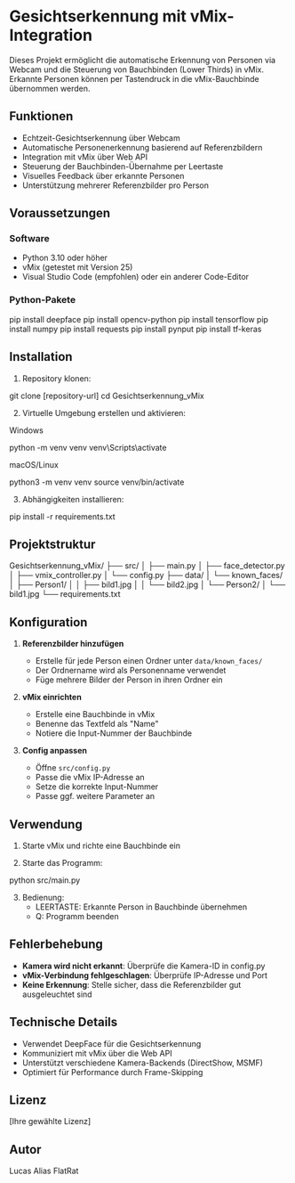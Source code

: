 # Gesichtserkennung mit vMix-Integration

Dieses Projekt ermöglicht die automatische Erkennung von Personen via Webcam und die Steuerung von Bauchbinden (Lower Thirds) in vMix. Erkannte Personen können per Tastendruck in die vMix-Bauchbinde übernommen werden.

## Funktionen

- Echtzeit-Gesichtserkennung über Webcam
- Automatische Personenerkennung basierend auf Referenzbildern
- Integration mit vMix über Web API
- Steuerung der Bauchbinden-Übernahme per Leertaste
- Visuelles Feedback über erkannte Personen
- Unterstützung mehrerer Referenzbilder pro Person

## Voraussetzungen

### Software
- Python 3.10 oder höher
- vMix (getestet mit Version 25)
- Visual Studio Code (empfohlen) oder ein anderer Code-Editor

### Python-Pakete

pip install deepface
pip install opencv-python
pip install tensorflow
pip install numpy
pip install requests
pip install pynput
pip install tf-keras


## Installation

1. Repository klonen:

git clone [repository-url]
cd Gesichtserkennung_vMix

2. Virtuelle Umgebung erstellen und aktivieren:

Windows

python -m venv venv
venv\Scripts\activate

macOS/Linux

python3 -m venv venv
source venv/bin/activate

3. Abhängigkeiten installieren:

pip install -r requirements.txt

## Projektstruktur

Gesichtserkennung_vMix/
├── src/
│ ├── main.py
│ ├── face_detector.py
│ ├── vmix_controller.py
│ └── config.py
├── data/
│ └── known_faces/
│ ├── Person1/
│ │ ├── bild1.jpg
│ │ └── bild2.jpg
│ └── Person2/
│ └── bild1.jpg
└── requirements.txt


## Konfiguration

1. **Referenzbilder hinzufügen**
   - Erstelle für jede Person einen Ordner unter `data/known_faces/`
   - Der Ordnername wird als Personenname verwendet
   - Füge mehrere Bilder der Person in ihren Ordner ein

2. **vMix einrichten**
   - Erstelle eine Bauchbinde in vMix
   - Benenne das Textfeld als "Name"
   - Notiere die Input-Nummer der Bauchbinde

3. **Config anpassen**
   - Öffne `src/config.py`
   - Passe die vMix IP-Adresse an
   - Setze die korrekte Input-Nummer
   - Passe ggf. weitere Parameter an

## Verwendung

1. Starte vMix und richte eine Bauchbinde ein

2. Starte das Programm:

python src/main.py


3. Bedienung:
   - LEERTASTE: Erkannte Person in Bauchbinde übernehmen
   - Q: Programm beenden

## Fehlerbehebung

- **Kamera wird nicht erkannt**: Überprüfe die Kamera-ID in config.py
- **vMix-Verbindung fehlgeschlagen**: Überprüfe IP-Adresse und Port
- **Keine Erkennung**: Stelle sicher, dass die Referenzbilder gut ausgeleuchtet sind

## Technische Details

- Verwendet DeepFace für die Gesichtserkennung
- Kommuniziert mit vMix über die Web API
- Unterstützt verschiedene Kamera-Backends (DirectShow, MSMF)
- Optimiert für Performance durch Frame-Skipping

## Lizenz

[Ihre gewählte Lizenz]

## Autor

Lucas Alias FlatRat
